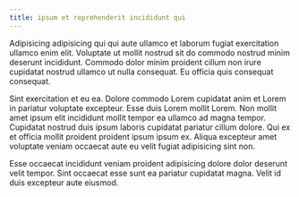 ```yaml
---
title: ipsum et reprehenderit incididunt qui
---
```


Adipisicing adipisicing qui qui aute ullamco et laborum fugiat exercitation ullamco enim elit. Voluptate ut mollit nostrud sit do commodo nostrud minim deserunt incididunt. Commodo dolor minim proident cillum non irure cupidatat nostrud ullamco ut nulla consequat. Eu officia quis consequat consequat.

Sint exercitation et eu ea. Dolore commodo Lorem cupidatat anim et Lorem in pariatur voluptate excepteur. Esse duis Lorem mollit Lorem. Non mollit amet ipsum elit incididunt mollit tempor ea ullamco ad magna tempor. Cupidatat nostrud duis ipsum laboris cupidatat pariatur cillum dolore. Qui ex et officia mollit proident proident ipsum ipsum ex. Aliqua excepteur amet voluptate veniam occaecat aute eu velit fugiat adipisicing sint non.

Esse occaecat incididunt veniam proident adipisicing dolore dolor deserunt velit tempor. Sint occaecat esse sunt ea pariatur cupidatat magna. Velit id duis excepteur aute eiusmod.